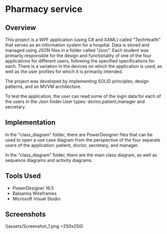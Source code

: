 # Pharmacy service

## Overview

This project is a WPF application (using C# and XAML) called "TechHealth" that serves as an information system for a hospital. Data is stored and managed using JSON files in a folder called "Json". Each student was primarily responsible for the design and functionality of one of the four applications for different users, following the specified specifications for each. There is a variation in the devices on which the application is used, as well as the user profiles for which it is primarily intended.

The project was developed by implementing SOLID principles, design patterns, and an MVVM architecture.

To test the application, the user can read some of the login data for each of the users in the Json folder.User types: doctor,patient,manager and secretary.

## Implementation

In the "class_diagram" folder, there are PowerDesigner files that can be used to open a use case diagram from the perspective of the four separate users of the application: patient, doctor, secretary, and manager.

In the "class_diagram" folder, there are the main class diagram, as well as sequence diagrams and activity diagrams.

## Tools Used

- PowerDesigner 16.5
- Balsamiq Wireframes
- Microsoft Visual Studio

## Screenshots
!(assets/Screenshot_1.png =250x250)

